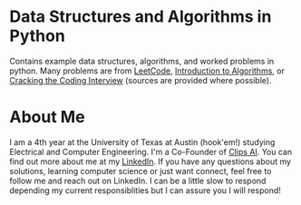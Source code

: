 # Data Structures and Algorithms in Python
Contains example data structures, algorithms, and worked problems in python. Many problems are from [LeetCode](https://leetcode.com/), [Introduction to Algorithms](https://www.amazon.com/Introduction-Algorithms-3rd-MIT-Press/dp/0262033844), or [Cracking the Coding Interview](https://www.amazon.com/Cracking-Coding-Interview-Programming-Questions/dp/0984782850/ref=sr_1_1?hvadid=594921566092&hvdev=c&hvlocphy=9060225&hvnetw=g&hvqmt=e&hvrand=7254175109155725081&hvtargid=kwd-1717461623997&hydadcr=7633_9903210&keywords=cracking+the+coding+interview+2022&qid=1684599850&sr=8-1) (sources are provided where possible). 

# About Me
I am a 4th year at the University of Texas at Austin (hook'em!) studying Electrical and Computer Engineering. I'm a Co-Founder of [Clips AI](https://www.clipsai.com/). You can find out more about me at my [LinkedIn](https://www.linkedin.com/in/benjamin-smidt/). If you have any questions about my solutions, learning computer science or just want connect, feel free to follow me and reach out on LinkedIn. I can be a little slow to respond depending my current responsiblities but I can assure you I will respond!
